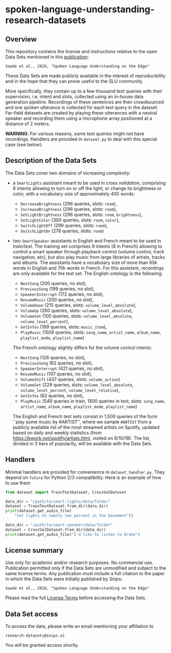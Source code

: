 # spoken-language-understanding-research-datasets

## Overview

This repository contains the license and instructions relative to the open
Data Sets mentioned in this [publication](http://arxiv.org/abs/1810.12735):

```
Saade et al., 2018, "Spoken Language Understanding on the Edge"
```

These Data Sets are made publicly available in the interest of
reproducibility and in the hope that they can prove useful to the SLU community.

More specifically, they contain up to a few thousand text queries with their
supervision, i.e. intent and slots, collected using an in-house data
generation pipeline. Recordings of these sentences are then crowdsourced and
 one spoken utterance is collected for each text query in the dataset.
Far-field datasets are created by playing these utterances with a neutral
speaker and recording them using a microphone array positioned at a distance
of 2 meters.

**WARNING**: For various reasons, some text queries might not have recordings.
Handlers are provided in `dataset.py` to deal with this special case (see below).

## Description of the Data Sets

The Data Sets cover two domains of increasing complexity:

- a `SmartLights` assistant meant to be used in *cross validation*,
comprising 6
intents allowing to turn on or off the light, or change its brightness or
color, with a vocabulary size of approximately 400 words:
    * `DecreaseBrightness` (296 queries, slots: `room`),
    * `IncreaseBrightness` (296 queries, slots: `room`),
    * `SetLightBrightness` (296 queries, slots: `room`, `brightness`),
    * `SetLightColor` (300 queries, slots: `room`, `color`),
    * `SwitchLightOff` (299 queries, slots: `room`),
    * `SwitchLightOn` (278 queries, slots: `room`)

- two `SmartSpeaker` assistants in English and French meant to be used in
 *train/test*. The training set comprises 9
intents (8 in French) allowing to control a smart speaker through playback
 control (volume control, track navigation, etc), but also play music from
 large libraries of artists, tracks and albums. The assistants have a
 vocabulary size of more than 65k words in English and 70k words in French.
 For this assistant, recordings are only available for the test set.
 The English ontology is the following:
    * `NextSong` (200 queries, no slot),
    * `PreviousSong` (199 queries, no slot),
    * `SpeakerInterrupt` (172 queries, no slot),
    * `ResumeMusic` (200 queries, no slot),
    * `VolumeDown` (215 queries, slots: `volume_level_absolute`),
    * `VolumeUp` (260 queries, slots: `volume_level_absolute`),
    * `VolumeSet` (100 queries, slots: `volume_level_absolute`, `volume_level_percent`),
    * `GetInfos` (199 queries, slots: `music_item`),
    * `PlayMusic` (1508 queries, slots: `song_name`, `artist_name`,
    `album_name`, `playlist_mode`, `playlist_name`)

  The French ontology slightly differs for the volume control intents:
    * `NextSong` (126 queries, no slot),
    * `PreviousSong` (62 queries, no slot),
    * `SpeakerInterrupt` (421 queries, no slot),
    * `ResumeMusic` (107 queries, no slot),
    * `VolumeShift` (437 queries, slots: `volume_action`)
    * `VolumeSet` (229 queries, slots: `volume_level_absolute`,
    `volume_level_percent`, `volume_level_relative`),
    * `GetInfos` (62 queries, no slot),
    * `PlayMusic` (548 queries in train, 1500 queries in test, slots:
    `song_name`, `artist_name`, `album_name`, `playlist_mode`, `playlist_name`)

  The English and French test sets consist in 1,500 queries of the form ``play
    some music by #ARTIST'', where we sample `#ARTIST` from a publicly available
     list of the most streamed artists on Spotify, updated based on daily and
     weekly statistics (from https://kworb.net/spotify/artists.html, visited on 9/10/18). The list, divided in 3 tiers of
     popularity, will be available with the Data Sets.

## Handlers

Minimal handlers are provided for convenience in `dataset_handler.py`. They depend on `future` for Python 2/3 compatibility.
Here is an example of how to use them

```python
from dataset import TrainTestDataset, CrossValDataset

data_dir = "/path/to/smart-lights/data/folder"
dataset = TrainTestDataset.from_dir(data_dir)
print(dataset.get_audio_file(
    "Set lights to twenty two percent in the basement"))

data_dir = "/path/to/smart-speaker/data/folder"
dataset = CrossValDataset.from_dir(data_dir)
print(dataset.get_audio_file("I'd like to listen to Drake")
```

## License summary

Use only for academic and/or research purposes. No commercial use.
Publication permitted only if the Data Sets are unmodified and subject to the same license terms.
Any publication must include a full citation to the paper in which the Data Sets were initially published by Snips:

```
Saade et al., 2018, "Spoken Language Understanding on the Edge"
```

Please read the full [License Terms](https://github.com/snipsco/spoken-language-understanding-research-datasets/blob/master/LICENSE) before accessing the Data Sets.

## Data Set access

To access the data, please write an email mentioning your affiliation to

```
research-datasets@snips.ai
```

You will be granted access shortly.
